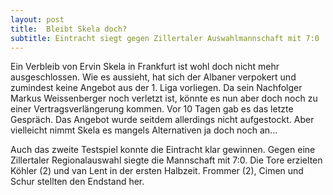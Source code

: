 ```yaml
---
layout: post
title:  Bleibt Skela doch?
subtitle: Eintracht siegt gegen Zillertaler Auswahlmannschaft mit 7:0
---
```


Ein Verbleib von Ervin Skela in Frankfurt ist wohl doch nicht mehr ausgeschlossen. Wie es aussieht, hat sich der Albaner verpokert und zumindest keine Angebot aus der 1. Liga vorliegen. Da sein Nachfolger Markus Weissenberger noch verletzt ist, könnte es nun aber doch noch zu einer Vertragsverlängerung kommen. Vor 10 Tagen gab es das letzte Gespräch. Das Angebot wurde seitdem allerdings nicht aufgestockt. Aber vielleicht nimmt Skela es mangels Alternativen ja doch noch an...

Auch das zweite Testspiel konnte die Eintracht klar gewinnen. Gegen eine Zillertaler Regionalauswahl siegte die Mannschaft mit 7:0. Die Tore erzielten Köhler (2) und van Lent in der ersten Halbzeit. Frommer (2), Cimen und Schur stellten den Endstand her.

